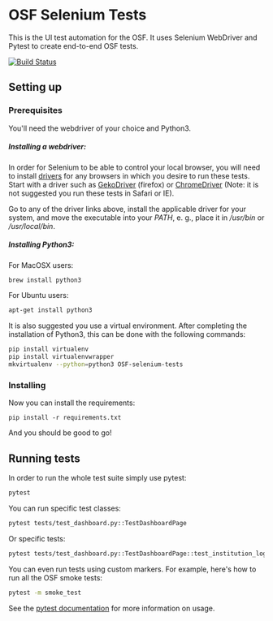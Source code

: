 # OSF Selenium Tests

This is the UI test automation for the OSF. It uses Selenium WebDriver and Pytest to create end-to-end OSF tests.


[![Build Status](https://travis-ci.org/cos-qa/osf-selenium-tests.svg?branch=master)](https://travis-ci.org/cos-qa/osf-selenium-tests)


## Setting up

### Prerequisites


You'll need the webdriver of your choice and Python3.

##### Installing a webdriver:

In order for Selenium to be able to control your local browser, you will need to install [drivers](https://seleniumhq.github.io/selenium/docs/api/py/#drivers) for any browsers in which you desire to run these tests. Start with a driver such as [GekoDriver](https://github.com/mozilla/geckodriver/releases) (firefox) or [ChromeDriver](https://sites.google.com/a/chromium.org/chromedriver/downloads) (Note: it is not suggested you run these tests in Safari or IE).

Go to any of the driver links above, install the applicable driver for your system, and move the executable into your *PATH*, e. g., place it in */usr/bin* or */usr/local/bin*.


##### Installing Python3:

For MacOSX users:

```bash
brew install python3
```

For Ubuntu users:

```bash
apt-get install python3

```

It is also suggested you use a virtual environment. After completing the installation of Python3, this can be done with the following commands:

```bash
pip install virtualenv
pip install virtualenvwrapper
mkvirtualenv --python=python3 OSF-selenium-tests
```

### Installing


Now you can install the requirements:

```
pip install -r requirements.txt
```
And you should be good to go!

## Running tests

In order to run the whole test suite simply use pytest:

```bash
pytest

```

You can run specific test classes:

```bash
pytest tests/test_dashboard.py::TestDashboardPage

```


Or specific tests:

```bash
pytest tests/test_dashboard.py::TestDashboardPage::test_institution_logos

```

You can even run tests using custom markers. For example, here's how to run all the OSF smoke tests:

```bash
pytest -m smoke_test

```
See the [pytest documentation](https://docs.pytest.org/en/latest/usage.html) for more information on usage.
